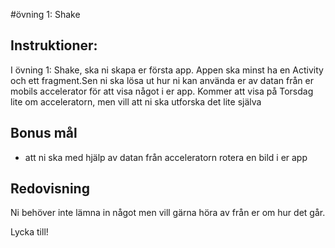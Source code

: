 #övning 1: Shake
## Instruktioner:

I övning 1: Shake,  ska ni skapa er första app. Appen ska minst ha en Activity och ett fragment.Sen ni ska lösa ut hur ni kan använda er av datan från er mobils accelerator för att visa något i er app.
Kommer att visa på Torsdag lite om acceleratorn, men vill att ni ska utforska det lite själva


## Bonus mål
- att ni ska med hjälp av datan från acceleratorn rotera en bild i er app

## Redovisning
Ni behöver inte lämna in något men vill gärna höra av från er om hur det går.


Lycka till!

